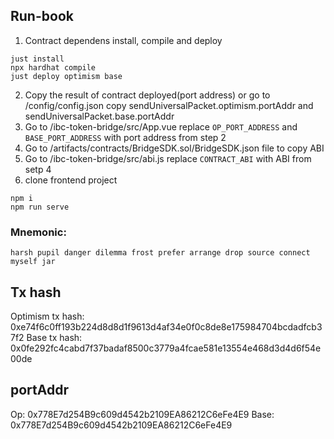 
## Run-book
1. Contract dependens install, compile and deploy
```
just install
npx hardhat compile
just deploy optimism base
```
2. Copy the result of contract deployed(port address) or go to /config/config.json copy sendUniversalPacket.optimism.portAddr and sendUniversalPacket.base.portAddr
3. Go to /ibc-token-bridge/src/App.vue replace `OP_PORT_ADDRESS` and `BASE_PORT_ADDRESS` with port address from step 2
4. Go to /artifacts/contracts/BridgeSDK.sol/BridgeSDK.json file to copy ABI
5. Go to /ibc-token-bridge/src/abi.js replace `CONTRACT_ABI` with ABI from setp 4
6. clone frontend project
```
npm i
npm run serve
```

### Mnemonic: 
    harsh pupil danger dilemma frost prefer arrange drop source connect myself jar

## Tx hash
Optimism tx hash: 0xe74f6c0ff193b224d8d8d1f9613d4af34e0f0c8de8e175984704bcdadfcb37f2
Base tx hash: 0x0fe292fc4cabd7f37badaf8500c3779a4fcae581e13554e468d3d4d6f54e00de


## portAddr
Op: 0x778E7d254B9c609d4542b2109EA86212C6eFe4E9
Base: 0x778E7d254B9c609d4542b2109EA86212C6eFe4E9




